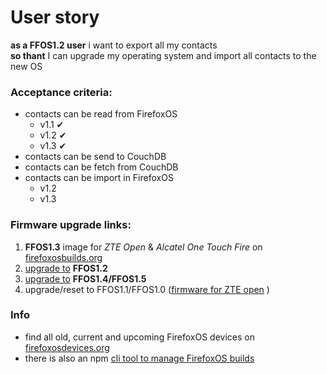 # User story

**as a  FFOS1.2 user** i want to export all my contacts  
**so thant** I can upgrade my operating system and import all contacts to the new OS

### Acceptance criteria:

* contacts can be read from FirefoxOS
  * v1.1 ✔
  * v1.2 ✔
  * v1.3 ✔
* contacts can be send to CouchDB
* contacts can be fetch from CouchDB
* contacts can be import in FirefoxOS
  * v1.2
  * v1.3
 
### Firmware upgrade links:

1.  **FFOS1.3** image for *ZTE Open* & *Alcatel One Touch Fire* on [firefoxosbuilds.org](http://firefoxosbuilds.org) 
2. [upgrade to](https://hacks.mozilla.org/2014/01/upgrading-your-zte-open-to-firefox-1-1-or-1-2-fastboot-enabled/) **FFOS1.2**
3. [upgrade to](http://opendirective.net/blog/2014/04/success-firefox-os-1-4-built-and-running-on-zte-open/) **FFOS1.4/FFOS1.5**
4. upgrade/reset to FFOS1.1/FFOS1.0  ([firmware for ZTE open](http://www.ztedevice.com/support/smart_phone/b5a2981a-1714-4ac7-89e1-630e93e220f8.html) )

### Info

* find all old, current and upcoming FirefoxOS devices on [firefoxosdevices.org](https://firefoxosdevices.org)
* there is also an npm [cli tool to manage FirefoxOS builds](https://www.npmjs.com/package/fxosbuilds)
